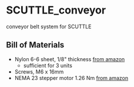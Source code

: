# SCUTTLE_conveyor
conveyor belt system for SCUTTLE

## Bill of Materials

* Nylon 6-6 sheet, 1/8" thickness [from amazon](https://www.amazon.com/gp/product/B0070ZDGJK/ref=ppx_yo_dt_b_asin_title_o00_s00?ie=UTF8&psc=1)
    * sufficient for 3 units
* Screws, M6 x 16mm
* NEMA 23 stepper motor 1.26 Nm [from amazon](https://www.amazon.com/gp/product/B08J3MYSYQ/ref=ppx_yo_dt_b_asin_title_o06_s00?ie=UTF8&psc=1)
